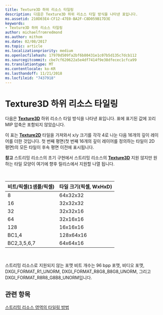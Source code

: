 ```yaml
---
title: Texture3D 하위 리소스 타일링
description: 다음은 Texture3D 하위 리소스 타일 방식을 나타낸 표입니다.
ms.assetid: 210D03E4-CF12-47E0-BA2F-C8D059B17D3E
keywords:
- Texture3D 하위 리소스 타일링
author: michaelfromredmond
ms.author: mithom
ms.date: 02/08/2017
ms.topic: article
ms.localizationpriority: medium
ms.openlocfilehash: 17970d509fa2bf6b80431e1c07b5d135c7dcb112
ms.sourcegitcommit: cbe7cf620622a5e4df7414f9e38dfecec1cfca99
ms.translationtype: MT
ms.contentlocale: ko-KR
ms.lasthandoff: 11/21/2018
ms.locfileid: "7437918"
---
```

# <a name="texture3d-subresource-tiling"></a>Texture3D 하위 리소스 타일링


다음은 [**Texture3D**](https://msdn.microsoft.com/library/windows/desktop/ff471562) 하위 리소스 타일 방식을 나타낸 표입니다. 표에 표기된 값에 꼬리 MIP 압축은 포함되지 않았습니다.

이 표는 [**Texture2D**](https://msdn.microsoft.com/library/windows/desktop/ff471525) 타일을 가져와서 x/y 크기를 각각 4로 나눈 다음 16개의 깊이 레이어를 더한 것입니다. 첫 번째 평면(첫 번째 16개의 깊이 레이어를 정의하는 타일이 2D 평면)의 모든 타일이 후속 평면 이전에 표시됩니다.

**참고** 스트리밍 리소스의 초기 구현에서 스트리밍 리소스의 [**Texture3D**](https://msdn.microsoft.com/library/windows/desktop/ff471562) 지원 않지만 원하는 타일 모양이 여기에 향후 릴리스에서 지원할 나열 됩니다.

 

| 비트/픽셀(1샘플/픽셀) | 타일 크기(픽셀, WxHxD) |
|-----------------------------|---------------------------------|
| 8                           | 64x32x32                        |
| 16                          | 32x32x32                        |
| 32                          | 32x32x16                        |
| 64                          | 32x16x16                        |
| 128                         | 16x16x16                        |
| BC1,4                       | 128x64x16                       |
| BC2,3,5,6,7                 | 64x64x16                        |

 

스트리밍 리소스로 지원되지 않는 포맷 비트 개수는 96 bpp 포맷, 비디오 포맷, DXGI\_FORMAT\_R1\_UNORM, DXGI\_FORMAT\_R8G8\_B8G8\_UNORM, 그리고 DXGI\_FORMAT\_R8R8\_G8B8\_UNORM입니다.

## <a name="span-idrelated-topicsspanrelated-topics"></a><span id="related-topics"></span>관련 항목


[스트리밍 리소스 영역의 타일링 방법](how-a-streaming-resource-s-area-is-tiled.md)

 

 




